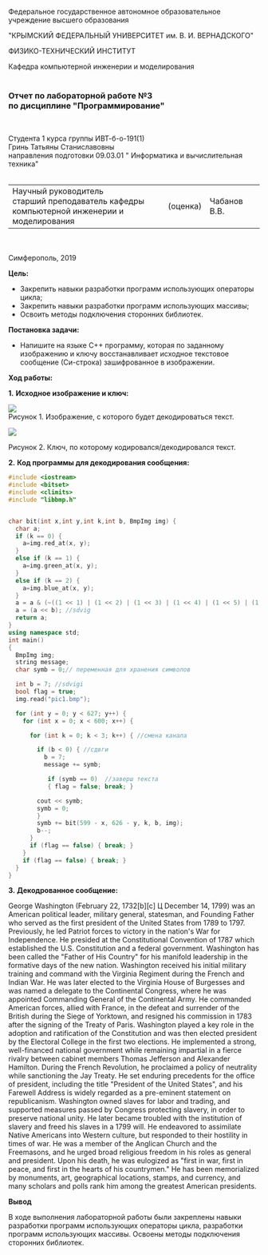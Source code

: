 
Федеральное государственное автономное образовательное учреждение высшего образования  

"КРЫМСКИЙ ФЕДЕРАЛЬНЫЙ УНИВЕРСИТЕТ им. В. И. ВЕРНАДСКОГО"  

ФИЗИКО-ТЕХНИЧЕСКИЙ ИНСТИТУТ  

Кафедра компьютерной инженерии и моделирования
<br/></br>



### Отчет по лабораторной работе №3 </br> по дисциплине "Программирование"
<br/>

Студента 1 курса группы ИВТ-б-о-191(1)  
Гринь Татьяны Станиславовны </br>
направления подготовки 09.03.01 " Информатика и вычислительная техника"  
<br/>

<table>
<tr><td>Научный руководитель<br/> старший преподаватель кафедры<br/> компьютерной инженерии и моделирования</td>
<td>(оценка)</td>
<td>Чабанов В.В.</td>
</tr>
</table>
<br/><br/>
​
Симферополь, 2019

__Цель:__ <br>
+ Закрепить навыки разработки программ использующих операторы цикла;
+ Закрепить навыки разработки программ использующих массивы;
+ Освоить методы подключения сторонних библиотек.

__Постановка задачи:__<br>
+ Напишите на языке С++ программу, которая по заданному изображению и ключу восстанавливает исходное текстовое сообщение (Си-строка) зашифрованное в изображении.

__Ход работы:__ 

__1.__ __Исходное изображение и ключ:__

![](http://cpp.codelearn.ru/lab/lab3pic/pic1.bmp)
<br> 
Рисунок 1. Изображение, с которого будет декодироваться текст. <br> 

![](https://raw.githubusercontent.com/Starfall-6969/Skyfall/master/%D0%9B%D0%B0%D0%B1%D0%BE%D1%80%D0%B0%D1%82%D0%BE%D1%80%D0%BD%D0%B0%D1%8F%203/%D0%A1%D0%BA%D0%B8%D1%80%D0%B8%D0%BD%D1%88%D0%BE%D1%82%D1%8B/%D0%9A%D0%B8%D0%BB%D1%8E%D1%87.PNG) <br> 

Рисунок 2. Ключ, по которому кодировался/декодировался текст.<br> 

__2.__ __Код программы для декодирования сообщения:__
```c++
#include <iostream>
#include <bitset>
#include <climits>
#include "libbmp.h"


char bit(int x,int y,int k,int b, BmpImg img) { 
  char a;
  if (k == 0) {
    a=img.red_at(x, y);
  }
  else if (k == 1) {
    a=img.green_at(x, y);
  }
  else if (k == 2) {
    a=img.blue_at(x, y);
  }
  a = a & (~((1 << 1) | (1 << 2) | (1 << 3) | (1 << 4) | (1 << 5) | (1 << 6) | (1 << 7))); // обнуление первых 7ми битов
  a = (a << b); //sdvig
  return a;
}
using namespace std; 
int main()
{
  BmpImg img;
  string message;
  char symb = 0;// переменная для хранения символов

  int b = 7; //sdvigi
  bool flag = true;
  img.read("pic1.bmp");

  for (int y = 0; y < 627; y++) {  
    for (int x = 0; x < 600; x++) { 

      for (int k = 0; k < 3; k++) { //смена канала

        if (b < 0) { //сдвги
          b = 7;  
          message += symb;  

           if (symb == 0)  //заверш текста
           { flag = false; break; }

        cout << symb; 
        symb = 0; 
        }
        symb += bit(599 - x, 626 - y, k, b, img);
        b--;
      }
      if (flag == false) { break; }
    }
    if (flag == false) { break; }
  }
}
```
__3.__ __Декодрованное сообщение:__ <br> 

George Washington (February 22, 1732[b][c] Ц December 14, 1799) was an American political leader, military general, statesman, and Founding Father who served as the first president of the United States from 1789 to 1797. Previously, he led Patriot forces to victory in the nation's War for Independence. He presided at the Constitutional Convention of 1787 which established the U.S. Constitution and a federal government. Washington has been called the "Father of His Country" for his manifold leadership in the formative days of the new nation.
Washington received his initial military training and command with the Virginia Regiment during the French and Indian War. He was later elected to the Virginia House of Burgesses and was named a delegate to the Continental Congress, where he was appointed Commanding General of the Continental Army. He commanded American forces, allied with France, in the defeat and surrender of the British during the Siege of Yorktown, and resigned his commission in 1783 after the signing of the Treaty of Paris.
Washington played a key role in the adoption and ratification of the Constitution and was then elected president by the Electoral College in the first two elections. He implemented a strong, well-financed national government while remaining impartial in a fierce rivalry between cabinet members Thomas Jefferson and Alexander Hamilton. During the French Revolution, he proclaimed a policy of neutrality while sanctioning the Jay Treaty. He set enduring precedents for the office of president, including the title "President of the United States", and his Farewell Address is widely regarded as a pre-eminent statement on republicanism.
Washington owned slaves for labor and trading, and supported measures passed by Congress protecting slavery, in order to preserve national unity. He later became troubled with the institution of slavery and freed his slaves in a 1799 will. He endeavored to assimilate Native Americans into Western culture, but responded to their hostility in times of war. He was a member of the Anglican Church and the Freemasons, and he urged broad religious freedom in his roles as general and president. Upon his death, he was eulogized as "first in war, first in peace, and first in the hearts of his countrymen." He has been memorialized by monuments, art, geographical locations, stamps, and currency, and many scholars and polls rank him among the greatest American presidents.<br> 

**Вывод**<br> 

В ходе выполнения лабораторной работы были закреплены навыки разработки программ использующих операторы цикла, разработки программ использующих массивы. Освоены методы подключения сторонних библиотек. 
